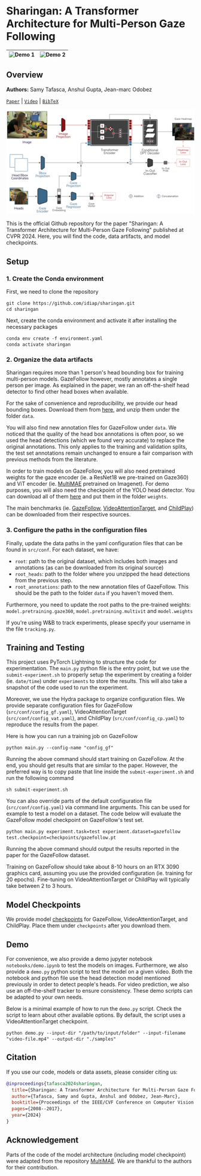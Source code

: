 # Sharingan: A Transformer Architecture for Multi-Person Gaze Following

| ![Demo 1](./assets/demo-video-1.gif) | ![Demo 2](./assets/demo-video-2.gif) |
|--------------------------------------|--------------------------------------|

## Overview

**Authors:** Samy Tafasca, Anshul Gupta, Jean-marc Odobez 

[`Paper`](https://openaccess.thecvf.com/content/CVPR2024/papers/Tafasca_Sharingan_A_Transformer_Architecture_for_Multi-Person_Gaze_Following_CVPR_2024_paper.pdf) | [`Video`](https://www.youtube.com/watch?v=-z92XQmZaqA) | [`BibTeX`](#citation)

![image info](./assets/sharingan-architecture.png)

This is the official Github repository for the paper "Sharingan: A Transformer Architecture for Multi-Person Gaze Following" published at CVPR 2024. Here, you will find the code, data artifacts, and model checkpoints.

## Setup
### 1. Create the Conda environment
First, we need to clone the repository 
```shell
git clone https://github.com/idiap/sharingan.git
cd sharingan
```

Next, create the conda environment and activate it after installing the necessary packages
```shell
conda env create -f environment.yaml
conda activate sharingan
```

### 2. Organize the data artifacts
Sharingan requires more than 1 person's head bounding box for training multi-person models. GazeFollow however, mostly annotates a single person per image. As explained in the paper, we ran an off-the-shelf head detector to find other head boxes when available.

For the sake of convenience and reproducibility, we provide our head bounding boxes. Download them from [here](https://zenodo.org/records/14066123/files/sharingan_data.tar.gz?download=1), and unzip them under the folder `data`. 

You will also find new annotation files for GazeFollow under `data`. We noticed that the quality of the head box annotations is often poor, so we used the head detections (which we found very accurate) to replace the original annotations. This only applies to the training and validation splits, the test set annotations remain unchanged to ensure a fair comparison with previous methods from the literature.

In order to train models on GazeFollow, you will also need pretrained weights for the gaze encoder (ie. a ResNet18 we pre-trained on Gaze360) and ViT encoder (ie. [MultiMAE](https://github.com/EPFL-VILAB/MultiMAE) pretrained on Imagenet). For demo purposes, you will also need the checkpoint of the YOLO head detector. You can download all of them [here](https://zenodo.org/records/14066123/files/sharingan_weights.tar.gz?download=1) and put them in the folder `weights`.

The main benchmarks (ie. [GazeFollow](https://www.dropbox.com/s/3ejt9pm57ht2ed4/gazefollow_extended.zip?dl=0), [VideoAttentionTarget](https://www.dropbox.com/s/8ep3y1hd74wdjy5/videoattentiontarget.zip?dl=0), and [ChildPlay](https://zenodo.org/records/8252535)) can be downloaded from their respective sources.

### 3. Configure the paths in the configuration files
Finally, update the data paths in the yaml configuration files that can be found in `src/conf`. For each dataset, we have: 
- `root`: path to the original dataset, which includes both images and annotations (as can be downloaded from its original source)
- `root_heads`: path to the folder where you unzipped the head detections from the previous step.
- `root_annotations`: path to the new annotation files of GazeFollow. This should be the path to the folder `data` if you haven't moved them.

Furthermore, you need to update the root paths to the pre-trained weights: `model.pretraining.gaze360`, `model.pretraining.multivit` and `model.weights`

If you're using W&B to track experiments, please specify your username in the file `tracking.py`.

## Training and Testing
This project uses PyTorch Lightning to structure the code for experimentation. The `main.py` python file is the entry point, but we use the `submit-experiment.sh` to properly setup the experiment by creating a folder (ie. `date/time`) under `experiments` to store the results. This will also take a snapshot of the code used to run the experiment.

Moreover, we use the Hydra package to organize configuration files. We provide separate configuration files for GazeFollow (`src/conf/config_gf.yaml`), VideoAttentionTarget (`src/conf/config_vat.yaml`), and ChildPlay (`src/conf/config_cp.yaml`) to reproduce the results from the paper. 

Here is how you can run a training job on GazeFollow
```shell
python main.py --config-name "config_gf"
```
Running the above command should start training on GazeFollow. At the end, you should get results that are similar to the paper. However, the preferred way is to copy paste that line inside the `submit-experiment.sh` and run the following command
```shell
sh submit-experiment.sh
```

You can also override parts of the default configuration file (`src/conf/config.yaml`) via command line arguments. This can be used for example to test a model on a dataset. The code below will evaluate the GazeFollow model checkpoint on GazeFollow's test set.

```shell
python main.py experiment.task=test experiment.dataset=gazefollow test.checkpoint=checkpoints/gazefollow.pt
```
Running the above command should output the results reported in the paper for the GazeFollow dataset.

Training on GazeFollow should take about 8-10 hours on an RTX 3090 graphics card, assuming you use the provided configuration (ie. training for 20 epochs). Fine-tuning on VideoAttentionTarget or ChildPlay will typically take between 2 to 3 hours.

## Model Checkpoints
We provide model [checkpoints](https://zenodo.org/records/14066123/files/sharingan_checkpoints.tar.gz?download=1) for GazeFollow, VideoAttentionTarget, and ChildPlay. Place them under `checkpoints` after you download them.

## Demo
For convenience, we also provide a demo jupyter notebook `notebooks/demo.ipynb` to test the models on images. Furthermore, we also provide a `demo.py` python script to test the model on a given video. Both the notebook and python file use the head detection model mentioned previously in order to detect people's heads. For video prediction, we also use an off-the-shelf tracker to ensure consistency. These demo scripts can be adapted to your own needs.

Below is a minimal example of how to run the `demo.py` script. Check the script to learn about other available options. By default, the script uses a VideoAttentionTarget checkpoint.
```shell
python demo.py --input-dir "/path/to/input/folder" --input-filename "video-file.mp4" --output-dir "./samples"
```

## Citation
If you use our code, models or data assets, please consider citing us:
```bibtex
@inproceedings{tafasca2024sharingan,
  title={Sharingan: A Transformer Architecture for Multi-Person Gaze Following},
  author={Tafasca, Samy and Gupta, Anshul and Odobez, Jean-Marc},
  booktitle={Proceedings of the IEEE/CVF Conference on Computer Vision and Pattern Recognition},
  pages={2008--2017},
  year={2024}
}
```

## Acknowledgement
Parts of the code of the model architecture (including model checkpoint) were adapted from the repository [MultiMAE](https://github.com/EPFL-VILAB/MultiMAE). We are thankful to the authors for their contribution.